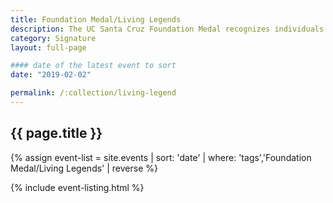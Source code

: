 ```yaml
---
title: Foundation Medal/Living Legends
description: The UC Santa Cruz Foundation Medal recognizes individuals of exceptionally distinguished achievement whose work and contribution to society exemplify the vision and ideals of UC Santa Cruz
category: Signature
layout: full-page

#### date of the latest event to sort
date: "2019-02-02"

permalink: /:collection/living-legend
---
```

<section id="main-content">
<div class="grid-container large">
<section class="heading">
<h2 class="underline">{{ page.title }}</h2>
</section>

<div class="events-card-list fade-out-siblings">
{% assign event-list = site.events | sort: 'date' | where: 'tags','Foundation Medal/Living Legends' | reverse %}

{% include event-listing.html %}

